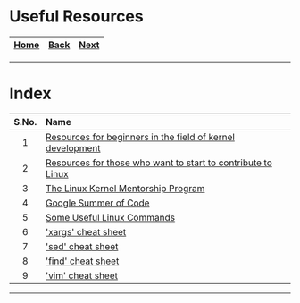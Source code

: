 # Useful Resources

| [Home](/README.md) | [Back](/Binary_Mathematics/1_Binary_numbers.md) | [Next](./1_resources_for_beginners_in_the_field_of_kernel_development.md) |
| :---: | :---: | :---: |

---

# Index

| S.No. | Name |
| :---: | :--- |
| 1 | [Resources for beginners in the field of kernel development](./1_resources_for_beginners_in_the_field_of_kernel_development.md) |
| 2 | [Resources for those who want to start to contribute to Linux](./2_resources_for_those_who_want_to_start_to_contribute_to_linux.md) |
| 3 | [The Linux Kernel Mentorship Program](./3_linux_kernel_mentorship_program.md) |
| 4 | [Google Summer of Code](./4_google_summer_of_code.md) |
| 5 | [Some Useful Linux Commands](./5_useful_linux_commands.md) |
| 6 | ['xargs' cheat sheet](./6_xargs_cheat_sheet.md) |
| 7 | ['sed' cheat sheet](./7_sed_cheat_sheet.md) |
| 8 | ['find' cheat sheet](./8_find_cheat_sheet.md) |
| 9 | ['vim' cheat sheet](./9_vim_cheat_sheet.md) |

---